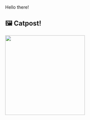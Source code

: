 Hello there!



## 🖼️ Catpost!

<sub>
    <img src="https://cdn2.thecatapi.com/images/MTY3NzYzMg.jpg" height="256">
</sub>


